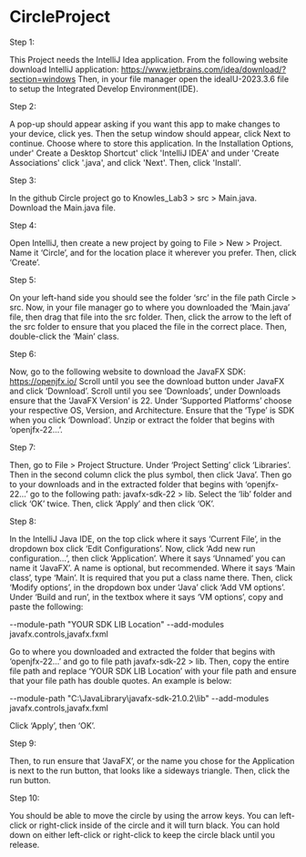 # CircleProject

Step 1:

This Project needs the IntelliJ Idea application.
From the following website download IntelliJ application: https://www.jetbrains.com/idea/download/?section=windows
Then, in your file manager open the ideaIU-2023.3.6 file to setup the Integrated Develop Environment(IDE).

Step 2:

A pop-up should appear asking if you want this app to make changes to your device, click yes.
Then the setup window should appear, click Next to continue. Choose where to store this application.
In the Installation Options, under' Create a Desktop Shortcut' click 'IntelliJ IDEA' and under 'Create Associations' click '.java', 
and click 'Next'. Then, click 'Install'.


Step 3:

In the github Circle project go to Knowles_Lab3 > src > Main.java.
Download the Main.java file.


Step 4:

Open IntelliJ, then create a new project by going to File > New > Project.
Name it ‘Circle’, and  for the location place it wherever you prefer.
Then, click ‘Create’.


Step 5:

On your left-hand side you should see the folder ‘src’ in the file path Circle > src. 
Now, in your file manager go to where you downloaded the ‘Main.java’ file, then drag that file into the src folder. 
Then, click the arrow to the left of the src folder to ensure that you placed the file in the correct place. 
Then, double-click the ‘Main’ class.


Step 6:

Now, go to the following website to download the JavaFX SDK: https://openjfx.io/
Scroll until you see the download button under JavaFX and click ‘Download’.
Scroll until you see ‘Downloads’, under Downloads ensure that the ‘JavaFX Version’ is 22.
Under ‘Supported Platforms’ choose your respective OS, Version, and Architecture. 
Ensure that the ‘Type’ is SDK when you click ‘Download’.
Unzip or extract the folder that begins with ‘openjfx-22…’.


Step 7:

Then, go to File > Project Structure.
Under ‘Project Setting’ click ‘Libraries’. 
Then in the second column click the plus symbol, then click ‘Java’.
Then go to your downloads and in the extracted folder that begins with ‘openjfx-22…’ 
go to the following path: javafx-sdk-22 > lib. Select the ‘lib’ folder and click ‘OK’ twice. 
Then, click ‘Apply’ and then click ‘OK’.


Step 8:

In the IntelliJ Java IDE, on the top click where it says ‘Current File’, in the dropdown box click ‘Edit Configurations’.
Now, click ‘Add new run configuration…’, then click ‘Application’.
Where it says ‘Unnamed’ you can name it ‘JavaFX’. A name is optional, but recommended.
Where it says ‘Main class’, type ‘Main’.  It is required that you put a class name there.
Then, click ‘Modify options’, in the dropdown box under ‘Java’ click ‘Add VM options’.
Under ‘Build and run’, in the textbox where it says ‘VM options’, copy and paste the following:

--module-path
"YOUR SDK LIB Location"
--add-modules
javafx.controls,javafx.fxml

Go to where you downloaded and extracted the folder that begins with ‘openjfx-22…’ and go to file path javafx-sdk-22 > lib. 
Then, copy the entire file path and replace ‘YOUR SDK LIB Location’ with your file path and ensure that your file path has double quotes. 
An example is below:

--module-path
"C:\JavaLibrary\javafx-sdk-21.0.2\lib"
--add-modules
javafx.controls,javafx.fxml


Click ‘Apply’, then ‘OK’.


Step 9:

Then, to run ensure that ‘JavaFX’, or the name you chose for the Application is next to the run button, 
that looks like a sideways triangle. Then, click the run button.


Step 10:

You should be able to move the circle by using the arrow keys.
You can left-click or right-click inside of the circle and it will turn black. 
You can hold down on either left-click or right-click to keep the circle black until you release.

